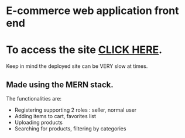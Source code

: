 # E-commerce web application front end

# To access the site [CLICK HERE](https://ecommerce-bibart-alexandru.onrender.com). 
Keep in mind the deployed site can be VERY slow at times.

## Made using the MERN stack.

The functionalities are:

- Registering supporting 2 roles : seller, normal user
- Adding items to cart, favorites list
- Uploading products
- Searching for products, filtering by categories
